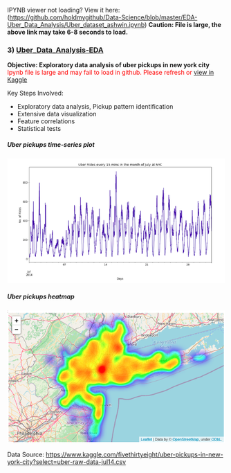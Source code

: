 IPYNB viewer not loading? View it here: (https://github.com/holdmygithub/Data-Science/blob/master/EDA-Uber_Data_Analysis/Uber_dataset_ashwin.ipynb)
**Caution: File is large, the above link may take 6-8 seconds to load.**

### 3) [Uber_Data_Analysis-EDA](https://github.com/holdmygithub/Data-Science/tree/master/Uber_Data_Analysis-EDA "Uber_Data_Analysis-EDA")
**Objective: Exploratory data analysis of uber pickups in new york city**
<span style="color:red">Ipynb file is large and may fail to load in github. Please refresh or [view in Kaggle](https://www.kaggle.com/holdmykaggle/uber-data-analysis)</span>

Key Steps Involved:

- Exploratory data analysis, Pickup pattern identification
- Extensive data visualization
- Feature correlations
- Statistical tests

##### Uber pickups time-series plot
<img src='Images/uber1.png'>


##### Uber pickups heatmap
<img src='Images/uber_heatmap.png'>

Data Source: https://www.kaggle.com/fivethirtyeight/uber-pickups-in-new-york-city?select=uber-raw-data-jul14.csv
